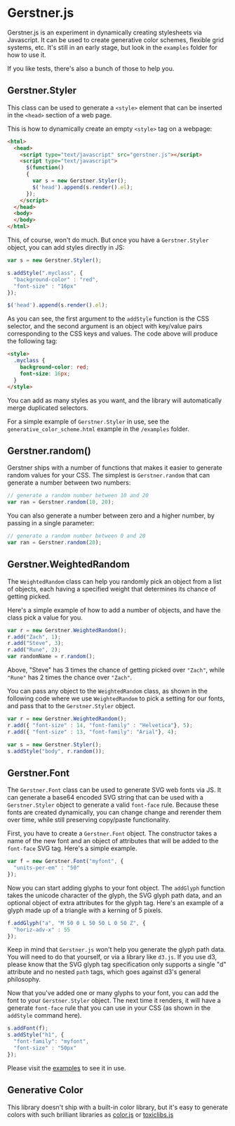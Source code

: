Gerstner.js
======================

Gerstner.js is an experiment in dynamically creating stylesheets via Javascript. It can be used to create generative color schemes, flexible grid systems, etc. It's still in an early stage, but look in the `examples` folder for how to use it.

If you like tests, there's also a bunch of those to help you.


Gerstner.Styler
---------------

This class can be used to generate a `<style>` element that can be inserted in the `<head>` section of a web page.

This is how to dynamically create an empty `<style>` tag on a webpage:

```html
<html>
  <head>
    <script type="text/javascript" src="gerstner.js"></script>
    <script type="text/javascript">
      $(function() 
      {
        var s = new Gerstner.Styler();
        $('head').append(s.render().el);
      });
    </script>
  </head>
  <body>
  </body>
</html>
```

This, of course, won't do much. But once you have a `Gerstner.Styler` object, you can add styles directly in JS:

```javascript
var s = new Gerstner.Styler();

s.addStyle(".myclass", {
  "background-color" : "red",
  "font-size" : "16px"
});  

$('head').append(s.render().el);
```

As you can see, the first argument to the `addStyle` function is the CSS selector, and the second argument is an object with key/value pairs corresponding to the CSS keys and values. The code above will produce the following tag:

```html
<style>
  .myclass {
    background-color: red;
    font-size: 16px;
  }
</style>
```

You can add as many styles as you want, and the library will automatically merge duplicated selectors.

For a simple example of `Gerstner.Styler` in use, see the `generative_color_scheme.html` example in the `/examples` folder.


Gerstner.random()
-----------------

Gerstner ships with a number of functions that makes it easier to generate random values for your CSS. The simplest is `Gerstner.random` that can generate a number between two numbers:

```javascript
// generate a random number between 10 and 20
var ran = Gerstner.random(10, 20);
```

You can also generate a number between zero and a higher number, by passing in a single parameter:

```javascript
// generate a random number between 0 and 20
var ran = Gerstner.random(20);
```

Gerstner.WeightedRandom
-----------------------

The `WeightedRandom` class can help you randomly pick an object from a list of objects, each having a specified weight that determines its chance of getting picked.

Here's a simple example of how to add a number of objects, and have the class pick a value for you.

```javascript
var r = new Gerstner.WeightedRandom();
r.add("Zach", 1);
r.add("Steve", 3);
r.add("Rune", 2);
var randomName = r.random();
```

Above, "Steve" has 3 times the chance of getting picked over `"Zach"`, while `"Rune"` has 2 times the chance over `"Zach"`.

You can pass any object to the `WeightedRandom` class, as shown in the following code where we use `WeightedRandom` to pick a setting for our fonts, and pass that to the `Gerstner.Styler` object.

```javascript
var r = new Gerstner.WeightedRandom();
r.add({ "font-size" : 14, "font-family" : "Helvetica"}, 5);
r.add({ "font-size" : 13, "font-family": "Arial"}, 4);

var s = new Gerstner.Styler();
s.addStyle("body", r.random());
```

Gerstner.Font
-------------

The `Gerstner.Font` class can be used to generate SVG web fonts via JS. It can generate a base64 encoded SVG string that can be used with a `Gerstner.Styler` object to generate a valid `font-face` rule. Because these fonts are created dynamically, you can change change and rerender them over time, while still preserving copy/paste functionality.

First, you have to create a `Gerstner.Font` object. The constructor takes a name of the new font and an object of attributes that will be added to the `font-face` SVG tag. Here's a simple example.

```js
var f = new Gerstner.Font("myfont", {
  "units-per-em" : "50"
});
```

Now you can start adding glyphs to your font object. The `addGlyph` function takes the unicode character of the glyph, the SVG glyph path data, and an optional object of extra attributes for the glyph tag. Here's an example of a glyph made up of a triangle with a kerning of 5 pixels. 

```js
f.addGlyph("a", "M 50 0 L 50 50 L 0 50 Z", {
  "horiz-adv-x" : 55
});
```

Keep in mind that `Gerstner.js` won't help you generate the glyph path data. You will need to do that yourself, or via a library like `d3.js`. If you use d3, please know that the SVG glyph tag specification only supports a single "d" attribute and no nested `path` tags, which goes against d3's general philosophy.

Now that you've added one or many glyphs to your font, you can add the font to your `Gerstner.Styler` object. The next time it renders, it will have a generate `font-face` rule that you can use in your CSS (as shown in the `addStyle` command here).

```js
s.addFont(f);
s.addStyle("h1", {
  "font-family": "myfont",
  "font-size" : "50px"
});
```

Please visit the [examples](/examples/generative_webfont) to see it in use.

Generative Color
----------------

This library doesn't ship with a built-in color library, but it's easy to generate colors with such brilliant libraries as [color.js](https://github.com/brehaut/color-js) or [toxiclibs.js](http://haptic-data.com/toxiclibsjs/)
